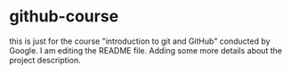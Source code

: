 # github-course
this is just for the course "introduction to git and GitHub" conducted by Google.
I am editing the README file. Adding some more details about the project description.
